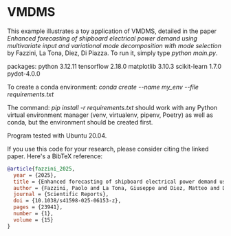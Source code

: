 # VMDMS
This example illustrates a toy application of VMDMS, detailed in the paper *Enhanced forecasting of shipboard electrical power demand using multivariate input and variational mode decomposition with mode selection* by Fazzini, La Tona, Diez, Di Piazza.
To run it, simply type *python main.py*.

packages:
python 3.12.11 
tensorflow 2.18.0
matplotlib 3.10.3
scikit-learn 1.7.0
pydot-4.0.0

To create a conda environment:
*conda create --name my_env --file requirements.txt*

The command: *pip install -r requirements.txt* should work with any Python virtual environment manager (venv, virtualenv, pipenv, Poetry) as well as conda, but the environment should be created first.

Program tested with Ubuntu 20.04.

If you use this code for your research, please consider citing the linked paper. Here's a BibTeX reference:

```bibtex
@article{fazzini_2025, 
  year = {2025}, 
  title = {Enhanced forecasting of shipboard electrical power demand using multivariate input and variational mode decomposition with mode selection}, 
  author = {Fazzini, Paolo and La Tona, Giuseppe and Diez, Matteo and Di Piazza, Maria Carmela}, 
  journal = {Scientific Reports}, 
  doi = {10.1038/s41598-025-06153-z}, 
  pages = {23941}, 
  number = {1}, 
  volume = {15}
}
```




